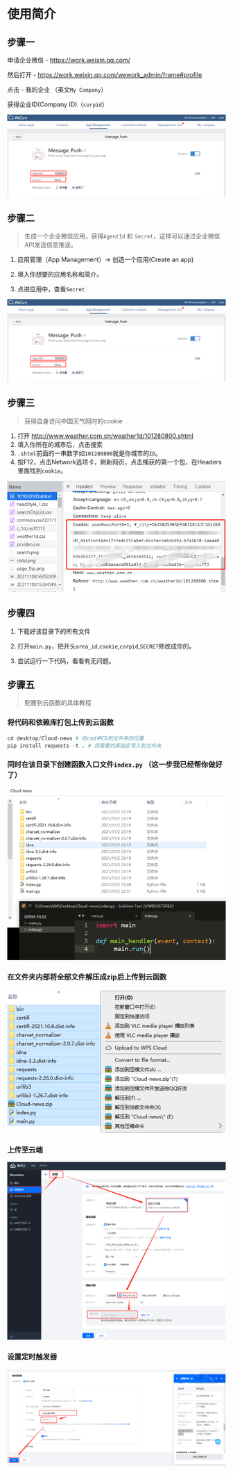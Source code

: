 # 使用简介

## 步骤一 

申请企业微信	- 	https://work.weixin.qq.com/

然后打开 	-	<https://work.weixin.qq.com/wework_admin/frame#profile>

点击	-	我的企业 （英文`My Company`）

获得企业ID(Company ID)（`corpid`）

![image-20211108170922062](https://github.com/IshinGoi/Cloud-News-/blob/main/img/image-20211102201242650.png)

## 步骤二

> 生成一个企业微信应用，获得`AgentId` 和 `Secret`，这样可以通过企业微信API发送信息推送。

1. 应用管理（App Management）-> 创造一个应用(Create an app)

2. 填入你想要的应用名称和简介。
3. 点进应用中，查看`Secret`

![image-20211102201242650](https://github.com/IshinGoi/Cloud-News-/blob/main/img/image-20211102201242650.png)

## 步骤三

> 获得自身访问中国天气网时的cookie

1. 打开 http://www.weather.com.cn/weather1d/101280800.shtml
2. 填入你所在的城市后，点击搜索
3. `.shtml`前面的一串数字如`101280800`就是你城市的`ID`。
4. 按F12，点击Network选项卡，刷新网页，点击捕获的第一个包，在Headers里面找到`cookie`。

![image-20211108173228460](https://github.com/IshinGoi/Cloud-News-/blob/main/img/image-20211108173228460.png)

## 步骤四

1. 下载好该目录下的所有文件

2. 打开`main.py`，把开头`area_id`,`cookie`,`corpid`,`SECRET`修改成你的。

3. 尝试运行一下代码，看看有无问题。

   



## 步骤五

>  配置到云函数的具体教程

### 将代码和依赖库打包上传到云函数

```python
cd desktop/Cloud-news # 在cmd中CD到文件夹的位置
pip install requests -t . # 将需要的库指定导入到文件夹
```

### 同时在该目录下创建函数入口文件`index.py` （这一步我已经帮你做好了）

![image-20211102233925284](https://github.com/IshinGoi/Cloud-News-/blob/main/img/image-20211102233925284.png)

### 在文件夹内部将全部文件解压成zip后上传到云函数

![image-20211102234535075](https://github.com/IshinGoi/Cloud-News-/blob/main/img/image-20211102234535075.png)

### 上传至云端

![image-20211102233338423](https://github.com/IshinGoi/Cloud-News-/blob/main/img/image-20211102233338423.png)

### 设置定时触发器

![image-20211102233418949](https://github.com/IshinGoi/Cloud-News-/blob/main/img/image-20211102233418949.png)

